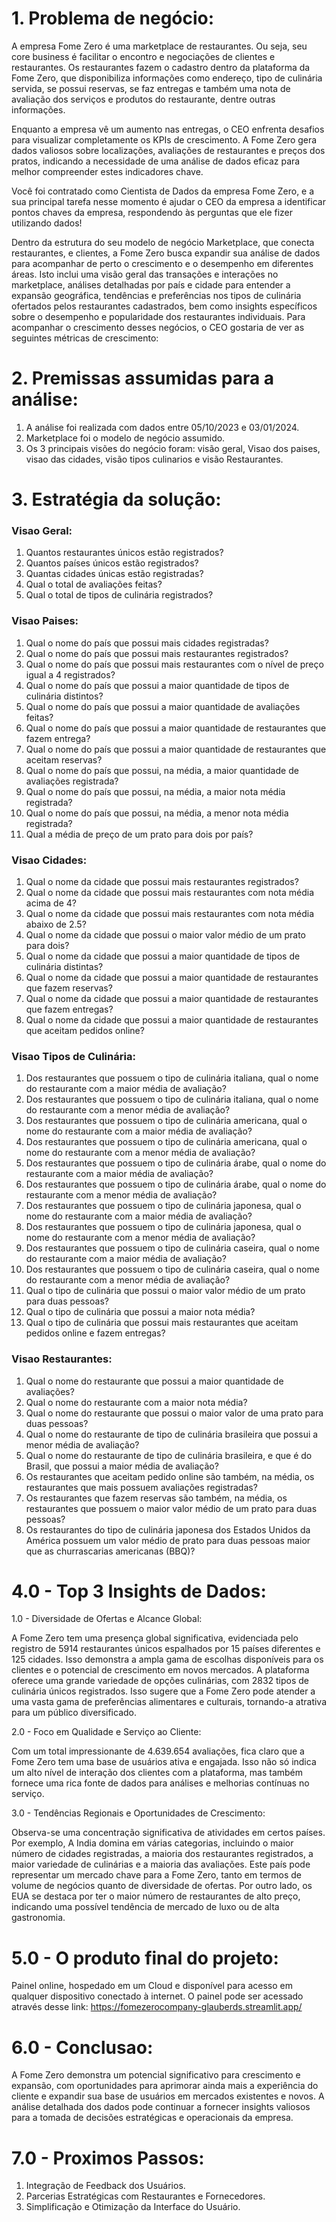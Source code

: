 # 1. Problema de negócio:
   A empresa Fome Zero é uma marketplace de restaurantes. Ou seja, seu core
  business é facilitar o encontro e negociações de clientes e restaurantes. Os
  restaurantes fazem o cadastro dentro da plataforma da Fome Zero, que disponibiliza
  informações como endereço, tipo de culinária servida, se possui reservas, se faz
  entregas e também uma nota de avaliação dos serviços e produtos do restaurante,
  dentre outras informações.
  
   Enquanto a empresa vê um aumento nas entregas, o CEO enfrenta desafios para visualizar 
   completamente os KPIs de crescimento. A Fome Zero gera dados valiosos sobre localizações, 
   avaliações de restaurantes e preços dos pratos, indicando a necessidade de uma análise de 
   dados eficaz para melhor compreender estes indicadores chave.
  
   Você foi contratado como Cientista de Dados da empresa
  Fome Zero, e a sua principal tarefa nesse momento é ajudar o CEO da empresa
  a identificar pontos chaves da empresa, respondendo às perguntas que ele fizer
  utilizando dados!


   Dentro da estrutura do seu modelo de negócio Marketplace, que conecta restaurantes, e clientes, a 
  Fome Zero busca expandir sua análise de dados para acompanhar de perto o crescimento e o 
  desempenho em diferentes áreas. Isto inclui uma visão geral das transações e interações 
  no marketplace, análises detalhadas por país e cidade para entender a expansão geográfica, 
  tendências e preferências nos tipos de culinária ofertados pelos restaurantes cadastrados, 
  bem como insights específicos sobre o desempenho e popularidade dos restaurantes individuais. 
  Para acompanhar o crescimento desses negócios, o CEO gostaria de ver as seguintes métricas de crescimento:

# 2. Premissas assumidas para a análise:
   1. A análise foi realizada com dados entre 05/10/2023 e 03/01/2024.
   2. Marketplace foi o modelo de negócio assumido.
   3. Os 3 principais visões do negócio foram: visão geral, Visao dos paises, visao das cidades,
    visão tipos culinarios e visão Restaurantes.


# 3. Estratégia da solução:

### Visao Geral:
  
  1. Quantos restaurantes únicos estão registrados?
  2. Quantos países únicos estão registrados?
  3. Quantas cidades únicas estão registradas?
  4. Qual o total de avaliações feitas?
  5. Qual o total de tipos de culinária registrados?


### Visao Paises:

1. Qual o nome do país que possui mais cidades registradas?
2. Qual o nome do país que possui mais restaurantes registrados?
3. Qual o nome do país que possui mais restaurantes com o nível de preço igual a 4 registrados?
4. Qual o nome do país que possui a maior quantidade de tipos de culinária distintos?
5. Qual o nome do país que possui a maior quantidade de avaliações feitas?
6. Qual o nome do país que possui a maior quantidade de restaurantes que fazem entrega?
7. Qual o nome do país que possui a maior quantidade de restaurantes que aceitam reservas?
8. Qual o nome do país que possui, na média, a maior quantidade de avaliações registrada?
9. Qual o nome do país que possui, na média, a maior nota média registrada?
10. Qual o nome do país que possui, na média, a menor nota média registrada?
11. Qual a média de preço de um prato para dois por país?

### Visao Cidades:

1. Qual o nome da cidade que possui mais restaurantes registrados?
2. Qual o nome da cidade que possui mais restaurantes com nota média acima de 4?
3. Qual o nome da cidade que possui mais restaurantes com nota média abaixo de 2.5?
4. Qual o nome da cidade que possui o maior valor médio de um prato para dois?
5. Qual o nome da cidade que possui a maior quantidade de tipos de culinária distintas?
6. Qual o nome da cidade que possui a maior quantidade de restaurantes que fazem reservas?
7. Qual o nome da cidade que possui a maior quantidade de restaurantes que fazem entregas?
8. Qual o nome da cidade que possui a maior quantidade de restaurantes que aceitam pedidos online?


### Visao Tipos de Culinária:

1. Dos restaurantes que possuem o tipo de culinária italiana, qual o nome do restaurante com a maior média de avaliação?
2. Dos restaurantes que possuem o tipo de culinária italiana, qual o nome do restaurante com a menor média de avaliação?
3. Dos restaurantes que possuem o tipo de culinária americana, qual o nome do restaurante com a maior média de avaliação?
4. Dos restaurantes que possuem o tipo de culinária americana, qual o nome do restaurante com a menor média de avaliação?
5. Dos restaurantes que possuem o tipo de culinária árabe, qual o nome do restaurante com a maior média de avaliação?
6. Dos restaurantes que possuem o tipo de culinária árabe, qual o nome do restaurante com a menor média de avaliação?
7. Dos restaurantes que possuem o tipo de culinária japonesa, qual o nome do restaurante com a maior média de avaliação?
8. Dos restaurantes que possuem o tipo de culinária japonesa, qual o nome do restaurante com a menor média de avaliação?
9. Dos restaurantes que possuem o tipo de culinária caseira, qual o nome do restaurante com a maior média de avaliação?
10. Dos restaurantes que possuem o tipo de culinária caseira, qual o nome do restaurante com a menor média de avaliação?
11. Qual o tipo de culinária que possui o maior valor médio de um prato para duas pessoas?
12. Qual o tipo de culinária que possui a maior nota média?
13. Qual o tipo de culinária que possui mais restaurantes que aceitam pedidos online e fazem entregas?

### Visao Restaurantes:

1. Qual o nome do restaurante que possui a maior quantidade de avaliações?
2. Qual o nome do restaurante com a maior nota média?
3. Qual o nome do restaurante que possui o maior valor de uma prato para duas pessoas?
4. Qual o nome do restaurante de tipo de culinária brasileira que possui a menor média de avaliação?
5. Qual o nome do restaurante de tipo de culinária brasileira, e que é do Brasil, que possui a maior média de avaliação?
6. Os restaurantes que aceitam pedido online são também, na média, os restaurantes que mais possuem avaliações registradas?
7. Os restaurantes que fazem reservas são também, na média, os restaurantes que possuem o maior valor médio de um prato para duas pessoas?
8. Os restaurantes do tipo de culinária japonesa dos Estados Unidos da América possuem um valor médio de prato para duas pessoas maior que as churrascarias
americanas (BBQ)?


# 4.0 - Top 3 Insights de Dados:
   
   1.0 - Diversidade de Ofertas e Alcance Global:

   A Fome Zero tem uma presença global significativa, evidenciada pelo registro de 5914 
   restaurantes únicos espalhados por 15 países diferentes e 125 cidades. Isso demonstra 
   a ampla gama de escolhas disponíveis para os clientes e o potencial de crescimento em novos mercados.
   A plataforma oferece uma grande variedade de opções culinárias, com 2832 tipos 
   de culinária únicos registrados. Isso sugere que a Fome Zero pode atender a uma vasta gama 
   de preferências alimentares e culturais, tornando-a atrativa para um público diversificado.
   
   2.0 - Foco em Qualidade e Serviço ao Cliente:

   Com um total impressionante de 4.639.654 avaliações, fica claro que a Fome Zero tem uma base 
   de usuários ativa e engajada. Isso não só indica um alto nível de interação dos clientes com 
   a plataforma, mas também fornece uma rica fonte de dados para análises e melhorias contínuas no serviço.
   
   
  3.0 - Tendências Regionais e Oportunidades de Crescimento:

   Observa-se uma concentração significativa de atividades em certos países. Por exemplo, A India domina 
   em várias categorias, incluindo o maior número de cidades registradas, a maioria dos restaurantes registrados, 
   a maior variedade de culinárias e a maioria das avaliações. Este país pode representar um mercado chave para a 
   Fome Zero, tanto em termos de volume de negócios quanto de diversidade de ofertas. Por outro lado, os EUA se 
   destaca por ter o maior número de restaurantes de alto preço, indicando uma possível tendência de mercado 
   de luxo ou de alta gastronomia.


  # 5.0 - O produto final do projeto:

   Painel online, hospedado em um Cloud e disponível para acesso em
   qualquer dispositivo conectado à internet.
   O painel pode ser acessado através desse link: https://fomezerocompany-glauberds.streamlit.app/


   # 6.0 - Conclusao:

   A Fome Zero demonstra um potencial significativo para crescimento e expansão, com oportunidades 
   para aprimorar ainda mais a experiência do cliente e expandir sua base de usuários em mercados 
   existentes e novos. A análise detalhada dos dados pode continuar a fornecer insights valiosos 
   para a tomada de decisões estratégicas e operacionais da empresa.

# 7.0 - Proximos Passos:
   
   1. Integração de Feedback dos Usuários.
   2. Parcerias Estratégicas com Restaurantes e Fornecedores.
   3. Simplificação e Otimização da Interface do Usuário. 
